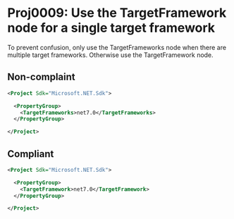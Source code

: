 # Proj0009: Use the TargetFramework node for a single target framework
To prevent confusion, only use the TargetFrameworks node when there are
multiple target frameworks. Otherwise use the TargetFramework node.

## Non-complaint
``` XML
<Project Sdk="Microsoft.NET.Sdk">

  <PropertyGroup>
    <TargetFrameworks>net7.0</TargetFrameworks>
  </PropertyGroup>

</Project>
```

## Compliant
``` XML
<Project Sdk="Microsoft.NET.Sdk">

  <PropertyGroup>
    <TargetFramework>net7.0</TargetFramework>
  </PropertyGroup>

</Project>
```

